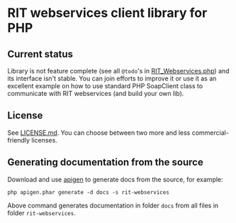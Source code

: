# RIT webservices client library for PHP

## Current status

Library is not feature complete (see all `@todo`'s in [RIT_Webservices.php](RIT_Webservices.php)) and its interface isn't stable. You can join efforts to improve it or use it as an excellent example on how to use standard PHP SoapClient class to communicate with RIT webservices (and build your own lib).

## License

See [LICENSE.md](LICENSE.md). You can choose between two more and less commercial-friendly licenses.

## Generating documentation from the source

Download and use [apigen](https://github.com/ApiGen/ApiGen) to generate docs from the source, for example:

```
php apigen.phar generate -d docs -s rit-webservices
```

Above command generates documentation in folder `docs` from all files in folder `rit-webservices`.
